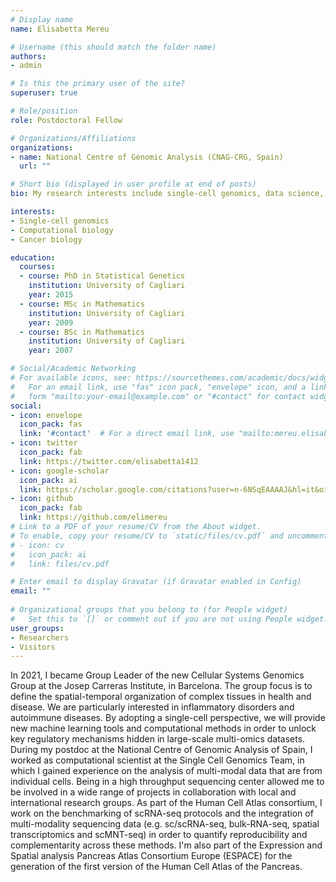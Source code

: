```yaml
---
# Display name
name: Elisabetta Mereu

# Username (this should match the folder name)
authors:
- admin

# Is this the primary user of the site?
superuser: true

# Role/position
role: Postdoctoral Fellow

# Organizations/Affiliations
organizations:
- name: National Centre of Genomic Analysis (CNAG-CRG, Spain) 
  url: ""

# Short bio (displayed in user profile at end of posts)
bio: My research interests include single-cell genomics, data science, cell biology.

interests:
- Single-cell genomics
- Computational biology
- Cancer biology

education:
  courses:
  - course: PhD in Statistical Genetics
    institution: University of Cagliari
    year: 2015
  - course: MSc in Mathematics
    institution: University of Cagliari
    year: 2009
  - course: BSc in Mathematics
    institution: University of Cagliari
    year: 2007

# Social/Academic Networking
# For available icons, see: https://sourcethemes.com/academic/docs/widgets/#icons
#   For an email link, use "fas" icon pack, "envelope" icon, and a link in the
#   form "mailto:your-email@example.com" or "#contact" for contact widget.
social:
- icon: envelope
  icon_pack: fas
  link: '#contact'  # For a direct email link, use "mailto:mereu.elisabetta@gmail.com".
- icon: twitter
  icon_pack: fab
  link: https://twitter.com/elisabetta1412
- icon: google-scholar
  icon_pack: ai
  link: https://scholar.google.com/citations?user=n-6NSqEAAAAJ&hl=it&oi=ao
- icon: github
  icon_pack: fab
  link: https://github.com/elimereu
# Link to a PDF of your resume/CV from the About widget.
# To enable, copy your resume/CV to `static/files/cv.pdf` and uncomment the lines below.  
# - icon: cv
#   icon_pack: ai
#   link: files/cv.pdf

# Enter email to display Gravatar (if Gravatar enabled in Config)
email: ""
  
# Organizational groups that you belong to (for People widget)
#   Set this to `[]` or comment out if you are not using People widget.  
user_groups:
- Researchers
- Visitors
---
```


In 2021, I became Group Leader of the new Cellular Systems Genomics Group at the Josep Carreras Institute, in Barcelona. The group focus is to define the spatial-temporal organization of complex tissues in health and disease. We are particularly interested in inflammatory disorders and autoimmune diseases. By adopting a single-cell perspective, we will provide new machine learning tools and computational methods in order to unlock key regulatory mechanisms hidden in large-scale multi-omics datasets. During my postdoc at the National Centre of Genomic Analysis of Spain, I worked as computational scientist at the Single Cell Genomics Team, in which I gained experience on the analysis of multi-modal data that are from individual cells. Being in a high throughput sequencing center allowed me to be involved in a wide range of projects in collaboration with local and international research groups. As part of the Human Cell Atlas consortium, I work on the benchmarking of scRNA-seq protocols and the integration of multi-modality sequencing data (e.g. sc/scRNA-seq, bulk-RNA-seq, spatial transcriptomics and scMNT-seq) in order to quantify reproducibility and complementarity across these methods. I'm also part of the Expression and Spatial analysis Pancreas Atlas Consortium Europe (ESPACE) for the generation of the first version of the Human Cell Atlas of the Pancreas.





